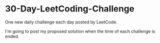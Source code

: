 # 30-Day-LeetCoding-Challenge
One new daily challenge each day posted by LeetCode.  

I'm going to post my proposed solution when the time of each challenge is ended.
